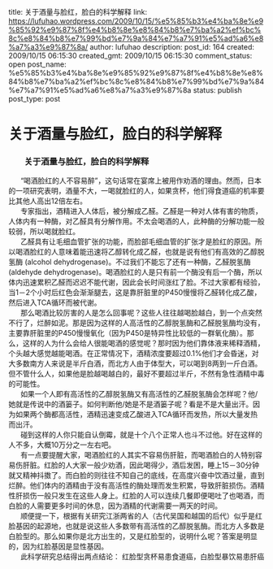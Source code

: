 title: 关于酒量与脸红，脸白的科学解释
link: https://lufuhao.wordpress.com/2009/10/15/%e5%85%b3%e4%ba%8e%e9%85%92%e9%87%8f%e4%b8%8e%e8%84%b8%e7%ba%a2%ef%bc%8c%e8%84%b8%e7%99%bd%e7%9a%84%e7%a7%91%e5%ad%a6%e8%a7%a3%e9%87%8a/
author: lufuhao
description: 
post_id: 164
created: 2009/10/15 06:15:30
created_gmt: 2009/10/15 06:15:30
comment_status: open
post_name: %e5%85%b3%e4%ba%8e%e9%85%92%e9%87%8f%e4%b8%8e%e8%84%b8%e7%ba%a2%ef%bc%8c%e8%84%b8%e7%99%bd%e7%9a%84%e7%a7%91%e5%ad%a6%e8%a7%a3%e9%87%8a
status: publish
post_type: post

# 关于酒量与脸红，脸白的科学解释

###         关于酒量与脸红，脸白的科学解释  
      “喝酒脸红的人不容易醉”，这句话常在宴席上被用作劝酒的理由。然而，日本的一项研究表明，酒量不大，一喝就脸红的人，如果贪杯，他们得食道癌的机率要比其他人高出12倍左右。   
      专家指出，酒精进入人体后，被分解成乙醛。乙醛是一种对人体有害的物质，人体内有一种酶，对乙醛具有分解作用。不太会喝酒的人，此种酶的分解功能一般较弱，所以喝就脸红。   
      乙醛具有让毛细血管扩张的功能，而脸部毛细血管的扩张才是脸红的原因。所以喝酒脸红的人意味着能迅速将乙醇转化成乙醛，也就是说有他们有高效的乙醇脱氢酶 (alcohol dehydrogenase)。不过我们不能忘了还有一种酶，乙醛脱氢酶(aldehyde dehydrogenase)。喝酒脸红的人是只有前一个酶没有后一个酶，所以体内迅速累积乙醛而迟迟不能代谢，因此会长时间涨红了脸。不过大家都有经验，当1－2个小时后红色会渐渐腿去，这是靠肝脏里的P450慢慢将乙醛转化成乙酸，然后进入TCA循环而被代谢。   
      那么喝酒比较厉害的人是怎么回事呢？这些人往往越喝脸越白，到一个点突然不行了，烂醉如泥。那是因为这样的人高活性的乙醇脱氢酶和乙醛脱氢酶均没有，主要靠肝脏里的P450慢慢氧化（因为P450是特异性比较低的一群氧化酶）。那么，这样的人为什么会给人很能喝酒的感觉呢？那时因为他们靠体液来稀释酒精，个头越大感觉越能喝酒。在正常情况下，酒精浓度要超过0.1%他们才会昏迷，对大多数南方人来说是半斤白酒，而北方人由于体型大，可以喝到8两到一斤白酒。但不管什么人，如果他是脸越喝越白的，最好不要超过半斤，不然有急性酒精中毒的可能性。   
      如果一个人即有高活性的乙醇脱氢酶又有高活性的乙醛脱氢酶会怎样呢？他/她就是传说中的酒篓子。如何判断他/她是不是酒篓子呢？看是不是大量出汗。因为如果两个酶都高活性，酒精迅速变成乙酸进入TCA循环而发热，所以大量发热而出汗。   
      碰到这样的人你只能自认倒霉，就是十个八个正常人也斗不过他。好在这样的人不多，大概10万分之一左右吧。   
      有一点要提醒大家，喝酒脸红的人其实不容易伤肝脏，而喝酒脸白的人特别容易伤肝脏。红脸的人大家一般少劝酒，因此喝得少，酒后发困，睡上15－30分钟就又精神抖擞了。而白脸的则往往不知自己的底线，在高度兴奋中饮酒过量，直到烂醉。他们体内的酒精由于没有高活性的酶处理而发生积累，导致肝脏损伤。酒精性肝损伤一般只发生在这些人身上。红脸的人可以连续几餐即便喝吐了也喝酒，而白脸的人需要更多时间的休息，因为酒精的代谢需要一两天的时间。   
      顺便提一下，根据有关研究江浙两省的人（古代吴国和越国的后代）似乎是红脸基因的起源地，也就是说这些人多数带有高活性的乙醇脱氢酶。而北方人多数是白脸型的。那么如果你是北方出生的，又是红脸型的，说明什么呢？答案是明显的，因为红脸基因是显性基因。   
      此科学研究总结得出两点结论： 红脸型贪杯易患食道癌，白脸型暴饮易患肝癌